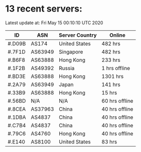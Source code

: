 # 13 recent servers:

Latest update at: Fri May 15 00:10:10 UTC 2020

| ID | ASN | Server Country | Online |
| -- | --- | -------------- | ------ |
| #.D09B | AS174 | United States | 482 hrs |
| #.7F1D | AS63949 | Singapore | 482 hrs |
| #.B6F8 | AS63888 | Hong Kong | 233 hrs |
| #.1F2B | AS49392 | Russia | 1 hrs offline |
| #.BD3E | AS63888 | Hong Kong | 1301 hrs |
| #.2A79 | AS63949 | Japan | 141 hrs |
| #.33B9 | AS63888 | Hong Kong | 15 hrs |
| #.56BD | N/A | N/A | 60 hrs offline |
| #.8CEA | AS37963 | China | 40 hrs offline |
| #.1DBA | AS4837 | China | 40 hrs offline |
| #.C7B4 | AS4837 | China | 40 hrs offline |
| #.79C6 | AS4760 | Hong Kong | 40 hrs offline |
| #.E140 | AS8100 | United States | 83 hrs |

